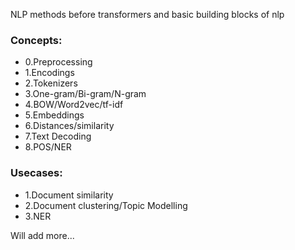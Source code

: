 NLP methods before transformers and basic building blocks of nlp

### Concepts:
- 0.Preprocessing
- 1.Encodings
- 2.Tokenizers
- 3.One-gram/Bi-gram/N-gram
- 4.BOW/Word2vec/tf-idf
- 5.Embeddings
- 6.Distances/similarity
- 7.Text Decoding
- 8.POS/NER

### Usecases:
- 1.Document similarity
- 2.Document clustering/Topic Modelling
- 3.NER

Will add more...

<!--https://www.analyticsvidhya.com/blog/2020/01/3-important-nlp-libraries-indian-languages-python/
https://indicnlp.ai4bharat.org/pages/indicnlp-resources/
https://www.newscatcherapi.com/blog/ultimate-guide-to-text-similarity-with-python
https://copyprogramming.com/howto/python-find-similar-words-from-a-list-python
>